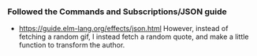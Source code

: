 ### Followed the Commands and Subscriptions/JSON guide
 - https://guide.elm-lang.org/effects/json.html
 However, instead of fetching a random gif, I instead fetch a random quote, and make a little function to transform the author.